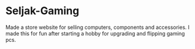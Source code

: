 # Seljak-Gaming
Made a store website for selling computers, components and accessories. I made this for fun after starting a hobby for upgrading and flipping gaming pcs.
